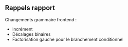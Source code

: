 ## Rappels rapport

Changements grammaire frontend :

- Incrément
- Décalages binaires
- Factorisation gauche pour le branchement conditionnel
